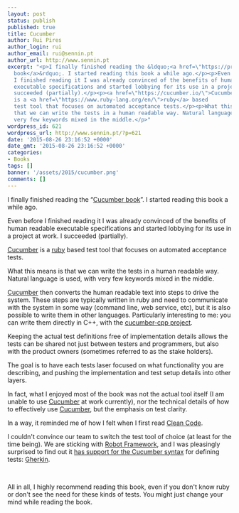 ```yaml
---
layout: post
status: publish
published: true
title: Cucumber
author: Rui Pires
author_login: rui
author_email: rui@sennin.pt
author_url: http://www.sennin.pt
excerpt: "<p>I finally finished reading the &ldquo;<a href=\"https://pragprog.com/book/hwcuc/the-cucumber-book\">Cucumber
  book</a>&rdquo;. I started reading this book a while ago.</p><p>Even before
  I finished reading it I was already convinced of the benefits of human readable
  executable specifications and started lobbying for its use in a project at work. I
  succeeded (partially).</p><p><a href=\"https://cucumber.io/\">Cucumber</a>
  is a <a href=\"https://www.ruby-lang.org/en/\">ruby</a> based
  test tool that focuses on automated acceptance tests.</p><p>What this means is
  that we can write the tests in a human readable way. Natural language is used, with
  very few keywords mixed in the middle.</p>"
wordpress_id: 621
wordpress_url: http://www.sennin.pt/?p=621
date: '2015-08-26 23:16:52 +0000'
date_gmt: '2015-08-26 23:16:52 +0000'
categories:
- Books
tags: []
banner: '/assets/2015/cucumber.png'
comments: []
---
```

<p>I finally finished reading the &ldquo;<a href="https://pragprog.com/book/hwcuc/the-cucumber-book">Cucumber book</a>&rdquo;. I started reading this book a while ago.</p>
<p>Even before I finished reading it I was already convinced of the benefits of human readable executable specifications and started lobbying for its use in a project at work.&nbsp;I succeeded (partially).</p>
<p><a href="https://cucumber.io/">Cucumber</a> is a <a href="https://www.ruby-lang.org/en/">ruby</a> based test tool that focuses on automated acceptance tests.</p>
<p>What this means is that we can write the tests in a human readable way. Natural language is used, with very few keywords mixed in the middle.<a id="more"></a><a id="more-621"></a></p>
<p><a href="https://cucumber.io/">Cucumber</a> then converts the human readable text into steps to drive the system. These steps are typically written in ruby and need to communicate with the system in some way (command line, web service, etc), but it is also possible to write them in other languages. Particularly interesting to me: you can write them directly in C++, with the <a href="https://github.com/cucumber/cucumber-cpp">cucumber-cpp project</a>.</p>
<p>Keeping the actual test definitions free of implementation details allows&nbsp;the tests can&nbsp;be shared not just between testers and programmers, but also with the product owners (sometimes referred to as the stake holders).</p>
<p>The goal is to have each&nbsp;tests laser focused on what functionality you are describing, and pushing the implementation and test setup details into other layers.</p>
<p>In fact, what I enjoyed most of the book was not the actual tool itself (I am unable to use <a href="https://cucumber.io/">Cucumber</a> at work currently), nor the technical details of how to effectively use <a href="https://cucumber.io/">Cucumber</a>, but the emphasis on test clarity.</p>
<p>In a way, it reminded me of how I felt when I first read <a href="https://sites.google.com/site/unclebobconsultingllc/books">Clean Code</a>.</p>
<p>I couldn't convince our team to switch the test tool of choice (at least for the time being). We are sticking with <a href="http://robotframework.org/">Robot Framework</a>, and I was pleasingly surprised to find out it <a href="http://robotframework.org/robotframework/latest/RobotFrameworkUserGuide.html#behavior-driven-style">has support for the Cucumber syntax</a> for defining tests: <a href="https://github.com/cucumber/gherkin">Gherkin</a>.</p>
<p>&nbsp;</p>
<p>All in all, I highly recommend reading this book, even if you don't know ruby or don't see&nbsp;the need for these kinds of tests. You might just change your mind while reading the book.</p>
